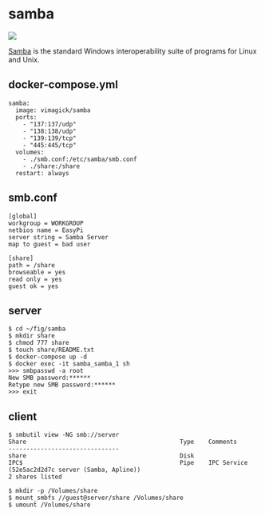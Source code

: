 samba
=====

![](https://badge.imagelayers.io/vimagick/samba:latest.svg)

[Samba][1] is the standard Windows interoperability suite of programs for
Linux and Unix.

## docker-compose.yml

```
samba:
  image: vimagick/samba
  ports:
    - "137:137/udp"
    - "138:138/udp"
    - "139:139/tcp"
    - "445:445/tcp"
  volumes:
    - ./smb.conf:/etc/samba/smb.conf
    - ./share:/share
  restart: always
```

## smb.conf

```
[global]
workgroup = WORKGROUP
netbios name = EasyPi
server string = Samba Server
map to guest = bad user

[share]
path = /share
browseable = yes
read only = yes
guest ok = yes
```

## server

```
$ cd ~/fig/samba
$ mkdir share
$ chmod 777 share
$ touch share/README.txt
$ docker-compose up -d
$ docker exec -it samba_samba_1 sh
>>> smbpasswd -a root
New SMB password:******
Retype new SMB password:******
>>> exit
```

## client

```
$ smbutil view -NG smb://server
Share                                           Type    Comments
-------------------------------
share                                           Disk
IPC$                                            Pipe    IPC Service (52e5ac2d2d7c server (Samba, Apline))
2 shares listed

$ mkdir -p /Volumes/share
$ mount_smbfs //guest@server/share /Volumes/share
$ umount /Volumes/share
```

[1]: https://www.samba.org/
